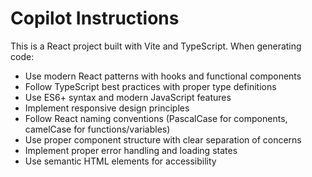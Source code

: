 # Copilot Instructions

<!-- Use this file to provide workspace-specific custom instructions to Copilot. For more details, visit https://code.visualstudio.com/docs/copilot/copilot-customization#_use-a-githubcopilotinstructionsmd-file -->

This is a React project built with Vite and TypeScript. When generating code:

- Use modern React patterns with hooks and functional components
- Follow TypeScript best practices with proper type definitions
- Use ES6+ syntax and modern JavaScript features
- Implement responsive design principles
- Follow React naming conventions (PascalCase for components, camelCase for functions/variables)
- Use proper component structure with clear separation of concerns
- Implement proper error handling and loading states
- Use semantic HTML elements for accessibility
